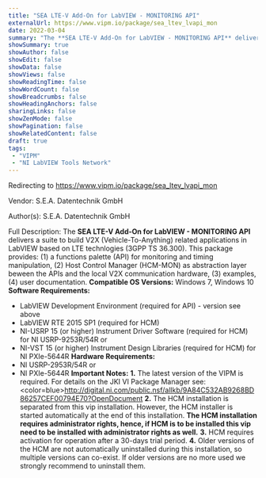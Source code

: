 ```yaml
---
title: "SEA LTE-V Add-On for LabVIEW - MONITORING API"
externalUrl: https://www.vipm.io/package/sea_ltev_lvapi_mon
date: 2022-03-04
summary: "The **SEA LTE-V Add-On for LabVIEW - MONITORING API** delivers a suite to build V2X (Vehicle-To-Anything) related applications in LabVIEW based on LTE technlogies (3GPP TS 36."
showSummary: true
showAuthor: false
showEdit: false
showData: false
showViews: false
showReadingTime: false
showWordCount: false
showBreadcrumbs: false
showHeadingAnchors: false
sharingLinks: false
showZenMode: false
showPagination: false
showRelatedContent: false
draft: true
tags:
 - "VIPM"
 - "NI LabVIEW Tools Network"
---
```


Redirecting to https://www.vipm.io/package/sea_ltev_lvapi_mon

Vendor: S.E.A. Datentechnik GmbH

Author(s): S.E.A. Datentechnik GmbH
 
Full Description:
The **SEA LTE-V Add-On for LabVIEW - MONITORING API** delivers a suite to build V2X (Vehicle-To-Anything) related applications in LabVIEW based on LTE technlogies (3GPP TS 36.300). This package provides: (1) a functions palette (API) for monitoring and timing manipulation, (2) Host Control Manager (HCM-MON) as abstraction layer beween the APIs and the local V2X communication hardware, (3) examples, (4) user documentation.
**Compatible OS Versions:** Windows 7, Windows 10
**Software Requirements:**
- LabVIEW Development Environment (required for API) - version see above
- LabVIEW RTE 2015 SP1 (required for HCM)
- NI-USRP 15 (or higher) Instrument Driver Software (required for HCM) for NI USRP-9253R/54R or
- NI-VST 15 (or higher) Instrument Design Libraries (required for HCM) for NI PXIe-5644R
**Hardware Requirements:**
- NI USRP-2953R/54R or
- NI PXIe-5644R
**Important Notes:**
**1.** The latest version of the VIPM is required. For details on the JKI VI Package Manager see:
<color=blue>http://digital.ni.com/public.nsf/allkb/9A84C532AB9268BD86257CEF00794E70?OpenDocument</color>
**2.** The HCM installation is separated from this vip installation. However, the HCM installer is started automatically at the end of this installation. **The HCM installation requires administrator rights, hence, if HCM is to be installed this vip need to be installed with administrator rights as well.**
**3.** HCM requires activation for operation after a 30-days trial period.
**4.** Older versions of the HCM are not automatically uninstalled during this installation, so multiple versions can co-exist. If older versions are no more used we strongly recommend to uninstall them.